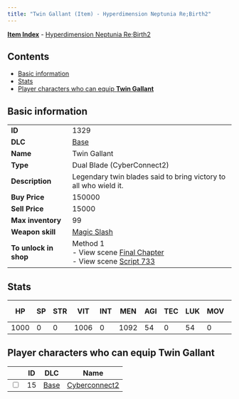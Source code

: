 ```yaml
---
title: "Twin Gallant (Item) - Hyperdimension Neptunia Re;Birth2"
---
```


[**Item Index**](/neptunia/rb2/item/index.html) - [Hyperdimension Neptunia Re;Birth2](/neptunia/rb2)

## Contents

- [Basic information](#basic-information)
- [Stats](#stats)
- [Player characters who can equip **Twin Gallant**](#player-characters-who-can-equip-twin-gallant)

## Basic information

|   |   |
| -- | -- |
| **ID** | 1329 |
| **DLC** | [Base](/neptunia/rb2/dlc/0-base.html) |
| **Name** | Twin Gallant |
| **Type** | Dual Blade (CyberConnect2) |
| **Description** | Legendary twin blades said to bring victory to all who wield it. |
| **Buy Price** | 150000 |
| **Sell Price** | 15000 |
| **Max inventory** | 99 |
| **Weapon skill** | [Magic Slash](/neptunia/rb2/skill/0-2103-magic-slash.html) |
| **To unlock in shop** | Method 1<br />- View scene [Final Chapter](/neptunia/rb2/scene/0-467-final-chapter.html)<br />- View scene [Script 733](/neptunia/rb2/scene/0-733-script-733.html) |

## Stats

| HP | SP | STR | VIT | INT | MEN | AGI | TEC | LUK | MOV | Fire res. | Ice res. | Wind res. | Lightning res. |
| -- | -- | --- | --- | --- | --- | --- | --- | --- | --- | --------- | -------- | --------- | -------------- |
| 1000 | 0 | 0 | 1006 | 0 | 1092 | 54 | 0 | 54 | 0 | 0 | 0 | 0 | 0 |

## Player characters who can equip **Twin Gallant**

|    | ID | DLC | Name |
| -- | -- | --- | ---- |
| <input type="checkbox" id="rb2-player-0-15" class="trackbox" /> | 15 | [Base](/neptunia/rb2/dlc/0-base.html) | [Cyberconnect2](/neptunia/rb2/player/0-15-cyberconnect2.html) |